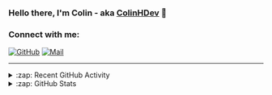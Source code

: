 ### Hello there, I'm Colin - aka [ColinHDev](https://github.com/ColinHDev) 👋

### Connect with me:

<a href="https://github.com/ColinHDev"><img src="https://img.icons8.com/bubbles/60/000000/github.png" alt="GitHub"/></a>
<a href="mailto:colinheidfeld@gmail.com"><img src="https://img.icons8.com/bubbles/60/000000/gmail-new.png" alt="Mail"/></a>


---


<details>
  <summary>:zap: Recent GitHub Activity</summary>

<!--START_SECTION:activity-->
1. 🗣 Commented on [#1962](https://github.com/OpenEnergyPlatform/ontology/issues/1962#issuecomment-2525296983) in [OpenEnergyPlatform/ontology](https://github.com/OpenEnergyPlatform/ontology)
2. 💪 Opened PR [#1991](https://github.com/OpenEnergyPlatform/ontology/pull/1991) in [OpenEnergyPlatform/ontology](https://github.com/OpenEnergyPlatform/ontology)
3. 🗣 Commented on [#13](https://github.com/OpenEnergyPlatform/oeo-extended/issues/13#issuecomment-2524748252) in [OpenEnergyPlatform/oeo-extended](https://github.com/OpenEnergyPlatform/oeo-extended)
4. 🎉 Merged PR [#1987](https://github.com/OpenEnergyPlatform/ontology/pull/1987) in [OpenEnergyPlatform/ontology](https://github.com/OpenEnergyPlatform/ontology)
5. 🎉 Merged PR [#1988](https://github.com/OpenEnergyPlatform/ontology/pull/1988) in [OpenEnergyPlatform/ontology](https://github.com/OpenEnergyPlatform/ontology)
6. 💪 Opened PR [#1988](https://github.com/OpenEnergyPlatform/ontology/pull/1988) in [OpenEnergyPlatform/ontology](https://github.com/OpenEnergyPlatform/ontology)
7. 💪 Opened PR [#1987](https://github.com/OpenEnergyPlatform/ontology/pull/1987) in [OpenEnergyPlatform/ontology](https://github.com/OpenEnergyPlatform/ontology)
8. 🔒 Closed issue [#1981](https://github.com/OpenEnergyPlatform/ontology/issues/1981) in [OpenEnergyPlatform/ontology](https://github.com/OpenEnergyPlatform/ontology)
9. 🎉 Merged PR [#1983](https://github.com/OpenEnergyPlatform/ontology/pull/1983) in [OpenEnergyPlatform/ontology](https://github.com/OpenEnergyPlatform/ontology)
10. 🎉 Merged PR [#1984](https://github.com/OpenEnergyPlatform/ontology/pull/1984) in [OpenEnergyPlatform/ontology](https://github.com/OpenEnergyPlatform/ontology)
<!--END_SECTION:activity-->

</details>

<details>
  <summary>:zap: GitHub Stats</summary>

  <img alt="ColinHDev's GitHub Stats" src="https://github-readme-stats.vercel.app/api?username=ColinHDev&theme=dark&count_private=true&show_icons=true&hide_rank=true&include_all_commits=true" />
  <img alt="ColinHDev's GitHub Stats" src="https://github-readme-stats.vercel.app/api/top-langs/?username=ColinHDev&theme=dark&show_icons=true" />
  <img alt="ColinHDev's GitHub Stats" src="https://github-profile-trophy.vercel.app/?username=ColinHDev&theme=darkhub" />

</details>
